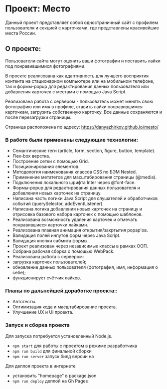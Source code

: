 # Проект: Место

Данный проект представляет собой одностраничный сайт с профилем пользователя и секцией с карточками, где представлены красивейшие места России.

## О проекте:

Пользователи сайта могут оценить ваши фотографии и поставить лайки под понравившимися фотографиями.

В проекте реализована как адаптивность для лучшего восприятия контента на стационарном компьютере или на мобильном телефоне, так и формы-popup для редактирования данных пользователя или добавления карточек с местами с помощью Java Script.

Реализована работа с сервером - пользователь может менять свою фотографию или имя в профиле, ставить лайки понравившимся карточкам, загрузить собственную карточку. Все данные сохраняются и после перезагрузки страницы.

Страница расположена по адресу: https://danyazhirkov.github.io/mesto/

### В работе были применены следующие технологии:

* Семантические теги (article, form, section, figure, button, template).
* Flex-box верстка.
* Построение сетки с помощью Grid.
* Позиционирования элементов.
* Методология наименования классов CSS по БЭМ Nested.
* Применение метатегов для масштабирования страницы (@media).
* Подключения локального шрифта Inter через @font-face.
* Формы-popup для редактирования данных пользователя и добавления новых карточек на страницу.
* Написана часть логики Java Script для слушателей и обработчиков событий (querySelector, addEventListener).
* Написана логика добавления новых карточек на страницу и отрисовка базового набора карточек с помощью шаблонов.
* Реализована возможность удаления карточек и отмечать понравившиеся карточки лайками.
* Реализована плавная анимация открытия/закртытия popap'ов.
* Валидация полей инпутов форм через Java Script.
* Валидация кнопки сабмита формы.
* Проект реализован через независимые классы в рамках ООП.
* Собрана рабочая сборка с помощью WebPack.
* Реализована работа с сервером:
* загрузка карточек пользователей;
* обновление данных пользователя (фотография, имя, информация о себе);
* функционирует счётчик лайков.
### Планы по дальнейшей доработке проекта::

* Автотесты.
* Оптимизация кода и масштабирование проекта.
* Улучшение UX и UI проекта.

### Запуск и сборка проекта

Для запуска потребуется установленный Node.js. 
- `npm start` для работы с проектом в режиме разработчика
- `npm run build` для финальной сборки
- `npm run server` запуск билд версии на

Для деплоя проекта в интернете
- установить "homepage" в package.json
- `npm run deploy` деплой на Gh Pages